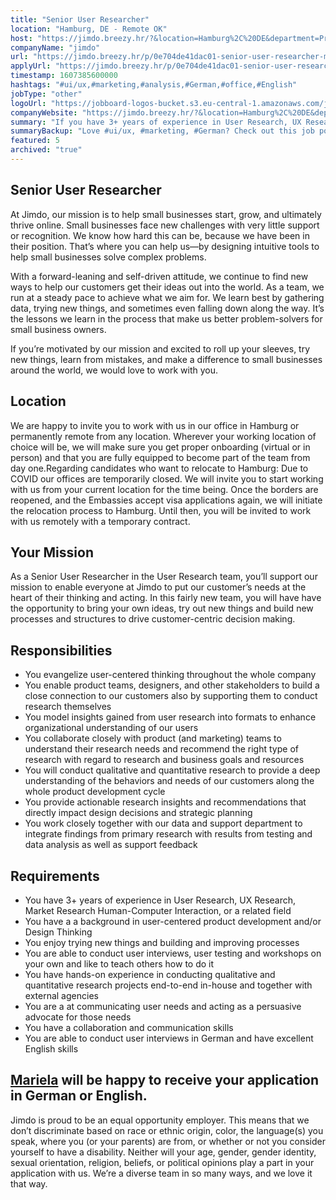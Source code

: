 ```yaml
---
title: "Senior User Researcher"
location: "Hamburg, DE - Remote OK"
host: "https://jimdo.breezy.hr/?&location=Hamburg%2C%20DE&department=Product%20%26%20Engineering#positions"
companyName: "jimdo"
url: "https://jimdo.breezy.hr/p/0e704de41dac01-senior-user-researcher-m-f-d"
applyUrl: "https://jimdo.breezy.hr/p/0e704de41dac01-senior-user-researcher-m-f-d/apply"
timestamp: 1607385600000
hashtags: "#ui/ux,#marketing,#analysis,#German,#office,#English"
jobType: "other"
logoUrl: "https://jobboard-logos-bucket.s3.eu-central-1.amazonaws.com/jimdo"
companyWebsite: "https://jimdo.breezy.hr/?&location=Hamburg%2C%20DE&department=Product%20%26%20Engineering#positions"
summary: "If you have 3+ years of experience in User Research, UX Research, Market Research Human-Computer Interaction, or a related field, Jimdo has a job opening for a senior user researcher."
summaryBackup: "Love #ui/ux, #marketing, #German? Check out this job post!"
featured: 5
archived: "true"
---
```


## Senior User Researcher

At Jimdo, our mission is to help small businesses start, grow, and ultimately thrive online. Small businesses face new challenges with very little support or recognition. We know how hard this can be, because we have been in their position. That’s where you can help us—by designing intuitive tools to help small businesses solve complex problems.

With a forward-leaning and self-driven attitude, we continue to find new ways to help our customers get their ideas out into the world. As a team, we run at a steady pace to achieve what we aim for. We learn best by gathering data, trying new things, and sometimes even falling down along the way. It’s the lessons we learn in the process that make us better problem-solvers for small business owners.

If you’re motivated by our mission and excited to roll up your sleeves, try new things, learn from mistakes, and make a difference to small businesses around the world, we would love to work with you.

## Location

We are happy to invite you to work with us in our office in Hamburg or permanently remote from any location. Wherever your working location of choice will be, we will make sure you get proper onboarding (virtual or in person) and that you are fully equipped to become part of the team from day one.Regarding candidates who want to relocate to Hamburg: Due to COVID our offices are temporarily closed. We will invite you to start working with us from your current location for the time being. Once the borders are reopened, and the Embassies accept visa applications again, we will initiate the relocation process to Hamburg. Until then, you will be invited to work with us remotely with a temporary contract.

## Your Mission

As a Senior User Researcher in the User Research team, you’ll support our mission to enable everyone at Jimdo to put our customer’s needs at the heart of their thinking and acting. In this fairly new team, you will have have the opportunity to bring your own ideas, try out new things and build new processes and structures to drive customer-centric decision making.

## Responsibilities

*   You evangelize user-centered thinking throughout the whole company
*   You enable product teams, designers, and other stakeholders to build a close connection to our customers also by supporting them to conduct research themselves
*   You model insights gained from user research into formats to enhance organizational understanding of our users
*   You collaborate closely with product (and marketing) teams to understand their research needs and recommend the right type of research with regard to research and business goals and resources
*   You will conduct qualitative and quantitative research to provide a deep understanding of the behaviors and needs of our customers along the whole product development cycle
*   You provide actionable research insights and recommendations that directly impact design decisions and strategic planning
*   You work closely together with our data and support department to integrate findings from primary research with results from testing and data analysis as well as support feedback

## Requirements

*   You have 3+ years of experience in User Research, UX Research, Market Research Human-Computer Interaction, or a related field
*   You have a a background in user-centered product development and/or Design Thinking
*   You enjoy trying new things and building and improving processes
*   You are able to conduct user interviews, user testing and workshops on your own and like to teach others how to do it
*   You have hands-on experience in conducting qualitative and quantitative research projects end-to-end in-house and together with external agencies
*   You are a at communicating user needs and acting as a persuasive advocate for those needs
*   You have a collaboration and communication skills
*   You are able to conduct user interviews in German and have excellent English skills

## [Mariela](https://www.xing.com/profile/Mariela_Sotirchou/cv) will be happy to receive your application in German or English.

Jimdo is proud to be an equal opportunity employer. This means that we don’t discriminate based on race or ethnic origin, color, the language(s) you speak, where you (or your parents) are from, or whether or not you consider yourself to have a disability. Neither will your age, gender, gender identity, sexual orientation, religion, beliefs, or political opinions play a part in your application with us. We’re a diverse team in so many ways, and we love it that way.
